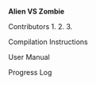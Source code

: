 **Alien VS Zombie**

Contributors
1.
2.
3.

Compilation Instructions


User Manual


Progress Log





